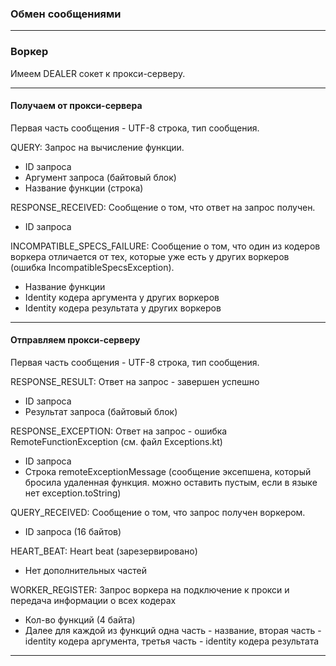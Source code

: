 ### Обмен сообщениями

----

### Воркер

Имеем DEALER сокет к прокси-серверу.

----

#### Получаем от прокси-сервера

Первая часть сообщения - UTF-8 строка, тип сообщения.

QUERY: Запрос на вычисление функции.

- ID запроса
- Аргумент запроса (байтовый блок)
- Название функции (строка)

RESPONSE_RECEIVED: Сообщение о том, что ответ на запрос получен.

- ID запроса

INCOMPATIBLE_SPECS_FAILURE: Сообщение о том, что один из кодеров воркера отличается от тех, которые уже есть у других
воркеров
(ошибка IncompatibleSpecsException).

- Название функции
- Identity кодера аргумента у других воркеров
- Identity кодера результата у других воркеров

----

#### Отправляем прокси-серверу

Первая часть сообщения - UTF-8 строка, тип сообщения.

RESPONSE_RESULT: Ответ на запрос - завершен успешно

- ID запроса
- Результат запроса (байтовый блок)

RESPONSE_EXCEPTION: Ответ на запрос - ошибка RemoteFunctionException (см. файл Exceptions.kt)

- ID запроса
- Строка remoteExceptionMessage (сообщение эксепшена, который бросила удаленная функция. можно оставить пустым, если в
  языке нет exception.toString)

QUERY_RECEIVED: Сообщение о том, что запрос получен воркером.

- ID запроса (16 байтов)

HEART_BEAT: Heart beat (зарезервировано)

- Нет дополнительных частей

WORKER_REGISTER: Запрос воркера на подключение к прокси и передача информации о всех кодерах

- Кол-во функций (4 байта)
- Далее для каждой из функций одна часть - название, вторая часть - identity кодера аргумента, третья часть - identity
  кодера результата

----